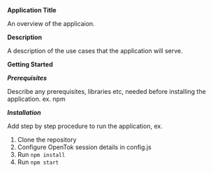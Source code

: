 **Application Title**

An overview of the applicaion.

**Description**

A description of the use cases that the application will serve.

**Getting Started**

***Prerequisites***

Describe any prerequisites, libraries etc, needed before installing the application.
ex. npm

***Installation***

Add step by step procedure to run the application, ex.

1.  Clone the repository
2.  Configure OpenTok session details in config.js
3.  Run  `npm install`
4.  Run `npm start`
